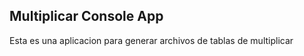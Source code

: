 

## Multiplicar Console App

Esta es una aplicacion para generar archivos de tablas de multiplicar

